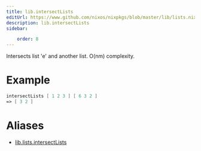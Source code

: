 ```yaml
---
title: lib.intersectLists
editUrl: https://www.github.com/nixos/nixpkgs/blob/master/lib/lists.nix#L1073C20
description: lib.intersectLists
sidebar:

    order: 8
---
```


Intersects list 'e' and another list. O(nm) complexity.

# Example

```nix
intersectLists [ 1 2 3 ] [ 6 3 2 ]
=> [ 3 2 ]
```


# Aliases

- [lib.lists.intersectLists](./reference/lib/lists/lib-lists-intersectLists)


